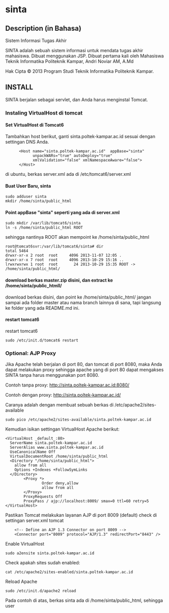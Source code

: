 sinta
=====

Description (in Bahasa)
-----------------------

Sistem Informasi Tugas Akhir

SINTA adalah sebuah sistem informasi untuk mendata tugas akhir mahasiswa. Dibuat menggunakan JSP.
Dibuat pertama kali oleh Mahasiswa Teknik Informatika Politeknik Kampar, Andri Noviar AM, A.Md

Hak Cipta &copy; 2013 Program Studi Teknik Informatika Politeknik Kampar.


INSTALL
-------

SINTA berjalan sebagai servlet, dan Anda harus menginstal Tomcat. 
### Instaling VirtualHost di tomcat

#### Set VirtualHost di Tomcat6
Tambahkan host berikut, ganti sinta.poltek-kampar.ac.id sesuai dengan settingan DNS Anda.
```
      <Host name="sinta.poltek-kampar.ac.id"  appBase="sinta"
            unpackWARs="true" autoDeploy="true"
            xmlValidation="false" xmlNamespaceAware="false">
      </Host>
```

di ubuntu, berkas server.xml ada di
/etc/tomcat6/server.xml

#### Buat User Baru, sinta
```
sudo adduser sinta
mkdir /home/sinta/public_html
```

#### Point appBase "sinta" seperti yang ada di server.xml
```
sudo mkdir /var/lib/tomcat6/sinta
ln -s /home/sinta/public_html ROOT
```
sehingga nantinya ROOT akan mempoint ke /home/sinta/public_html
```
root@tomcat6svr:/var/lib/tomcat6/sinta# dir
total 5464
drwxr-xr-x 2 root  root     4096 2013-11-07 12:05 .
drwxr-xr-x 7 root  root     4096 2013-10-29 15:16 ..
lrwxrwxrwx 1 root  root       24 2013-10-29 15:35 ROOT -> /home/sinta/public_html/
```

#### download berkas master.zip disini, dan extract ke /home/sinta/public_htmll/
download berkas disini, dan point ke /home/sinta/public_html/
jangan sampai ada folder master atau nama branch lainnya di sana, tapi langsung ke folder yang ada README.md ini.

#### restart tomcat6
restart tomcat6
```
sudo /etc/init.d/tomcat6 restart
```

### Optional: AJP Proxy
Jika Apache telah berjalan di port 80, dan tomcat di port 8080, maka Anda dapat melakukan proxy sehingga apache yang di port 80 dapat mengakses SINTA tanpa harus menggunakan port 8080.

Contoh tanpa proxy:
http://sinta.poltek-kampar.ac.id:8080/

Contoh dengan proxy:
http://sinta.poltek-kampar.ac.id/

Caranya adalah dengan membuat sebuah berkas di /etc/apache2/sites-available
```
sudo pico /etc/apache2/sites-available/sinta.poltek-kampar.ac.id
```
Kemudian isikan settingan VirtualHost Apache berikut:
```
<VirtualHost _default_:80>
  ServerName sinta.poltek-kampar.ac.id
  ServerAlias www.sinta.poltek-kampar.ac.id
  UseCanonicalName Off
  VirtualDocumentRoot /home/sinta/public_html
  <Directory "/home/sinta/public_html">
    allow from all
    Options +Indexes +FollowSymLinks
  </Directory>
        <Proxy *>
                Order deny,allow
                allow from all
        </Proxy>
        ProxyRequests Off
        ProxyPass / ajp://localhost:8009/ smax=0 ttl=60 retry=5
</VirtualHost>
```
Pastikan Tomcat melakukan layanan AJP di port 8009 (default)
check di settingan server.xml tomcat
```
    <!-- Define an AJP 1.3 Connector on port 8009 -->
    <Connector port="8009" protocol="AJP/1.3" redirectPort="8443" />

```

Enable VirtualHost
```
sudo a2ensite sinta.poltek-kampar.ac.id
```
Check apakah sites sudah enabled:
```
cat /etc/apache2/sites-enabled/sinta.poltek-kampar.ac.id
```
Reload Apache
```
sudo /etc/init.d/apache2 reload
```

Pada contoh di atas, berkas sinta ada di /home/sinta/public_html, sehingga user
